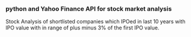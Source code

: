 ### python and Yahoo Finance API for stock market analysis

Stock Analysis of shortlisted companies which IPOed in last 10 years with IPO value with in range of plus minus 3% of the first IPO value.
